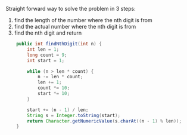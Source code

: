 Straight forward way to solve the problem in 3 steps:

1. find the length of the number where the nth digit is from
2. find the actual number where the nth digit is from
3. find the nth digit and return
```java
	public int findNthDigit(int n) {
		int len = 1;
		long count = 9;
		int start = 1;

		while (n > len * count) {
			n -= len * count;
			len += 1;
			count *= 10;
			start *= 10;
		}

		start += (n - 1) / len;
		String s = Integer.toString(start);
		return Character.getNumericValue(s.charAt((n - 1) % len));
	}
  ```
